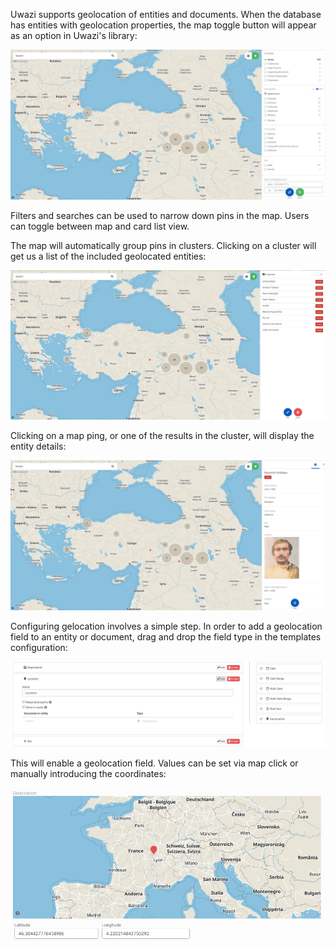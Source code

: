 Uwazi supports geolocation of entities and documents. When the database has entities with geolocation properties, the map toggle button will appear as an option in Uwazi's library:

![Geolocation overview](https://github.com/huridocs/uwazi-assets/blob/master/wiki/screenshots/geolocation-overview.png)

Filters and searches can be used to narrow down pins in the map. Users can toggle between map and card list view.

The map will automatically group pins in clusters. Clicking on a cluster will get us a list of the included geolocated entities:

![Clicking on a cluster](https://github.com/huridocs/uwazi-assets/blob/master/wiki/screenshots/geolocation-cluster-click.png) 

Clicking on a map ping, or one of the results in the cluster, will display the entity details:

![Entity details](https://github.com/huridocs/uwazi-assets/blob/master/wiki/screenshots/geolocation-entity-details.png)

Configuring gelocation involves a simple step. In order to add a geolocation field to an entity or document, drag and drop the field type in the templates configuration:

![Adding a geolocation field](https://github.com/huridocs/uwazi-assets/blob/master/wiki/screenshots/geolocation-settings.png)

This will enable a geolocation field. Values can be set via map click or manually introducing the coordinates:

![Edit geolocation field](https://github.com/huridocs/uwazi-assets/blob/master/wiki/screenshots/geolocation-edit.png)
